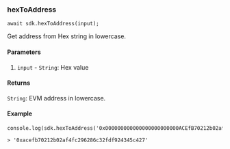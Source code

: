 ### hexToAddress

```
await sdk.hexToAddress(input);
```

Get address from Hex string in lowercase.

#### Parameters
1. `input` - `String`: Hex value

#### Returns

`String`: EVM address in lowercase.

#### Example

```
console.log(sdk.hexToAddress('0x000000000000000000000000ACEfB70212b02af4fc296286c32fDF924345C427'));

> '0xacefb70212b02af4fc296286c32fdf924345c427'
```
